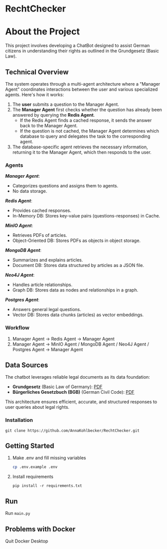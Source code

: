 # RechtChecker

# About the Project

This project involves developing a ChatBot designed to assist German citizens in understanding their rights as outlined in the Grundgesetz (Basic Law).

## Technical Overview

The system operates through a multi-agent architecture where a "Manager Agent" coordinates interactions between the user and various specialized agents. Here's how it works:

1. The **user** submits a question to the Manager Agent.
2. The **Manager Agent** first checks whether the question has already been answered by querying the **Redis Agent**.
   - If the Redis Agent finds a cached response, it sends the answer back to the Manager Agent.
   - If the question is not cached, the Manager Agent determines which database to query and delegates the task to the corresponding agent.
3. The database-specific agent retrieves the necessary information, returning it to the Manager Agent, which then responds to the user.

### Agents

**_Manager Agent_**:

- Categorizes questions and assigns them to agents.
- No data storage.

**_Redis Agent_**:

- Provides cached responses.
- In-Memory DB: Stores key-value pairs (questions-responses) in Cache.

**_MinIO Agent_**:

- Retrieves PDFs of articles.
- Object-Oriented DB: Stores PDFs as objects in object storage.

**_MongoDB Agent_**:

- Summarizes and explains articles.
- Document DB: Stores data structured by articles as a JSON file.

**_Neo4J Agent_**:

- Handles article relationships.
- Graph DB: Stores data as nodes and relationships in a graph.

**_Postgres Agent_**:

- Answers general legal questions.
- Vector DB: Stores data chunks (articles) as vector embeddings.

### Workflow

1. Manager Agent → Redis Agent → Manager Agent
2. Manager Agent → MinIO Agent / MongoDB Agent / Neo4J Agent / Postgres Agent → Manager Agent

## Data Sources

The chatbot leverages reliable legal documents as its data foundation:

- **Grundgesetz** (Basic Law of Germany): [PDF](https://www.bundesregierung.de/resource/blob/974430/180722/b6c342e0e2f412d759a0a2a3af052a06/grundgesetz-data.pdf)
- **Bürgerliches Gesetzbuch (BGB)** (German Civil Code): [PDF](https://www.gesetze-im-internet.de/bgb/BGB.pdf)

This architecture ensures efficient, accurate, and structured responses to user queries about legal rights.

### Installation

```
git clone https://github.com/AnnaKohlbecker/RechtChecker.git
```

## Getting Started

1. Make .env and fill missing variables

   ```bash
   cp .env.example .env
   ```

2. Install requirements

   ```
   pip install -r requirements.txt
   ```

## Run

Run `main.py`

## Problems with Docker

Quit Docker Desktop
